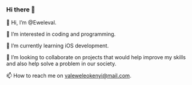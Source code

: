 ### Hi there 👋

👋 Hi, I’m @Eweleval.

👀 I’m interested in coding and programming.

🌱 I’m currently learning iOS development.

💞️ I’m looking to collaborate on projects that would help improve my skills and also help solve a problem in our society.

📫 How to reach me on valeweleokenyi@mail.com.
